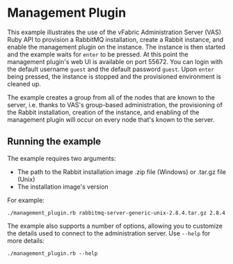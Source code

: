# Management Plugin

This example illustrates the use of the vFabric Administration Server (VAS) Ruby API to provision a
RabbitMQ installation, create a Rabbit instance, and enable the management plugin on the instance.
The instance is then started and the example waits for `enter` to be pressed. At this point the
management plugin's web UI is available on port 55672. You can login with the default username
`guest` and the default password `guest`. Upon `enter` being pressed, the instance is stopped and
the provisioned environment is cleaned up.

The example creates a group from all of the nodes that are known to the server, i.e. thanks to
VAS's group-based administration, the provisioning of the Rabbit installation, creation of the
instance, and enabling of the management plugin will occur on every node that's known to the
server.

## Running the example

The example requires two arguments:

 * The path to the Rabbit installation image .zip file (Windows) or .tar.gz file (Unix)
 * The installation image's version

For example:

    ./management_plugin.rb rabbitmq-server-generic-unix-2.8.4.tar.gz 2.8.4

The example also supports a number of options, allowing you to customize the details used to connect
to the administration server. Use `--help` for more details:

    ./management_plugin.rb --help